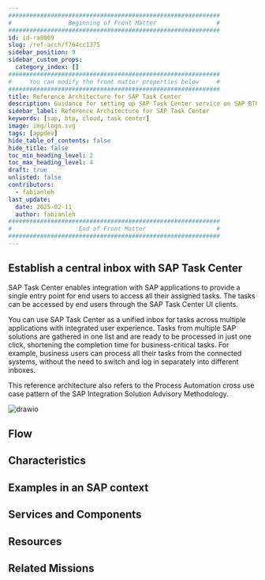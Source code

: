```yaml
---
############################################################
#                Beginning of Front Matter                 #
############################################################
id: id-ra0009
slug: /ref-arch/f764cc1375
sidebar_position: 9
sidebar_custom_props:
  category_index: []
############################################################
#     You can modify the front matter properties below     #
############################################################
title: Reference Architecture for SAP Task Center
description: Guidance for setting up SAP Task Center service on SAP BTP. Learn about the architecture components and flow in this architecture.
sidebar_label: Reference Architecture for SAP Task Center
keywords: [sap, btp, cloud, task center]
image: img/logo.svg
tags: [appdev]
hide_table_of_contents: false
hide_title: false
toc_min_heading_level: 2
toc_max_heading_level: 4
draft: true
unlisted: false
contributors:
  - fabianleh
last_update:
  date: 2025-02-11
  author: fabianleh
############################################################
#                   End of Front Matter                    #
############################################################
---
```


## Establish a central inbox with SAP Task Center

SAP Task Center enables integration with SAP applications to provide a single entry point for end users to access all their assigned tasks. The tasks can be accessed by end users through the SAP Task Center UI clients.

You can use SAP Task Center as a unified inbox for tasks across multiple applications with integrated user experience. Tasks from multiple SAP solutions are gathered in one list and are ready to be processed in just one click, shortening the completion time for business-critical tasks. For example, business users can process all their tasks from the connected systems, without the need to switch and log in separately into different inboxes.

This reference architecture also refers to the Process Automation cross use case pattern of the SAP Integration Solution Advisory Methodology.

<!-- The drawio "image" should appear right after the Solution Diagram SVG image -->
![drawio](drawio/establish-a-central-inbox-with-sap-task-center.drawio)

## Flow

<!-- Add your flow content here -->

## Characteristics

<!-- Add your characteristics content here -->

## Examples in an SAP context

<!-- Add your SAP context examples here -->

## Services and Components

<!-- Add your services and components here -->

## Resources

<!-- Add your resources here -->

## Related Missions

<!-- Add related missions here -->
